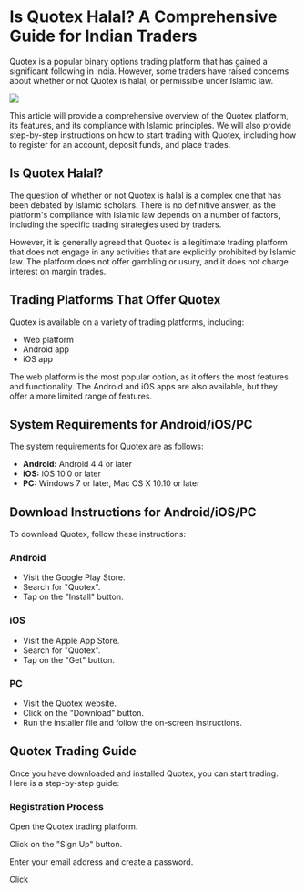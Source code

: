 # Is Quotex Halal? A Comprehensive Guide for Indian Traders

Quotex is a popular binary options trading platform that has gained a
significant following in India. However, some traders have raised
concerns about whether or not Quotex is halal, or permissible under
Islamic law.

[![](https://static.quotex.io/files/4_en/300_250.jpg)](https://traff.sbs/brokerqxlid)

This article will provide a comprehensive overview of the Quotex
platform, its features, and its compliance with Islamic principles. We
will also provide step-by-step instructions on how to start trading with
Quotex, including how to register for an account, deposit funds, and
place trades.

## Is Quotex Halal?

The question of whether or not Quotex is halal is a complex one that has
been debated by Islamic scholars. There is no definitive answer, as the
platform\'s compliance with Islamic law depends on a number of factors,
including the specific trading strategies used by traders.

However, it is generally agreed that Quotex is a legitimate trading
platform that does not engage in any activities that are explicitly
prohibited by Islamic law. The platform does not offer gambling or
usury, and it does not charge interest on margin trades.

## Trading Platforms That Offer Quotex

Quotex is available on a variety of trading platforms, including:

-   Web platform
-   Android app
-   iOS app

The web platform is the most popular option, as it offers the most
features and functionality. The Android and iOS apps are also available,
but they offer a more limited range of features.

## System Requirements for Android/iOS/PC

The system requirements for Quotex are as follows:

-   **Android:** Android 4.4 or later
-   **iOS:** iOS 10.0 or later
-   **PC:** Windows 7 or later, Mac OS X 10.10 or later

## Download Instructions for Android/iOS/PC

To download Quotex, follow these instructions:

### Android

-   Visit the Google Play Store.
-   Search for "Quotex".
-   Tap on the "Install" button.

### iOS

-   Visit the Apple App Store.
-   Search for "Quotex".
-   Tap on the "Get" button.

### PC

-   Visit the Quotex website.
-   Click on the "Download" button.
-   Run the installer file and follow the on-screen instructions.

## Quotex Trading Guide

Once you have downloaded and installed Quotex, you can start trading.
Here is a step-by-step guide:

### Registration Process

Open the Quotex trading platform.

Click on the "Sign Up" button.

Enter your email address and create a password.

Click

